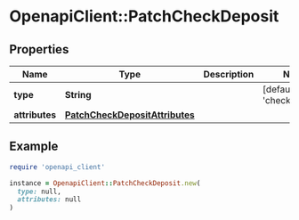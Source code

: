 # OpenapiClient::PatchCheckDeposit

## Properties

| Name | Type | Description | Notes |
| ---- | ---- | ----------- | ----- |
| **type** | **String** |  | [default to &#39;checkDeposit&#39;] |
| **attributes** | [**PatchCheckDepositAttributes**](PatchCheckDepositAttributes.md) |  |  |

## Example

```ruby
require 'openapi_client'

instance = OpenapiClient::PatchCheckDeposit.new(
  type: null,
  attributes: null
)
```

